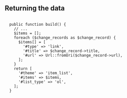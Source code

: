 ##  Returning the data

<pre><code class="hljs">
  public function build() {
    // ...
    $items = [];
    foreach ($change_records as $change_record) {
      $items[] = [
        '#type' => 'link',
        '#title' => $change_record->title,
        '#url' => Url::fromUri($change_record->url),
      ];
    }
    return [
      '#theme' => 'item_list',
      '#items' => $items,
      '#list_type' => 'ol',
    ];
  }
</code></pre>
